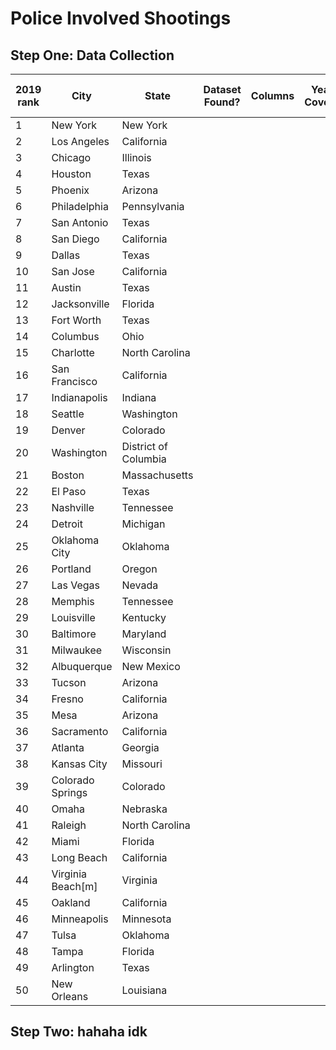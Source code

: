 # Police Involved Shootings

## Step One: Data Collection

|2019 rank|City             |State               |Dataset Found?|Columns|Years Covered|Link to Usage Information|URL Source|
|---------|-----------------|--------------------|--------------|-------|-------------|-------------------------|----------|
|1        |New York         |New York            |              |       |             |                         |          |
|2        |Los Angeles      |California          |              |       |             |                         |          |
|3        |Chicago          |Illinois            |              |       |             |                         |          |
|4        |Houston          |Texas               |              |       |             |                         |          |
|5        |Phoenix          |Arizona             |              |       |             |                         |          |
|6        |Philadelphia     |Pennsylvania        |              |       |             |                         |          |
|7        |San Antonio      |Texas               |              |       |             |                         |          |
|8        |San Diego        |California          |              |       |             |                         |          |
|9        |Dallas           |Texas               |              |       |             |                         |          |
|10       |San Jose         |California          |              |       |             |                         |          |
|11       |Austin           |Texas               |              |       |             |                         |          |
|12       |Jacksonville     |Florida             |              |       |             |                         |          |
|13       |Fort Worth       |Texas               |              |       |             |                         |          |
|14       |Columbus         |Ohio                |              |       |             |                         |          |
|15       |Charlotte        |North Carolina      |              |       |             |                         |          |
|16       |San Francisco    |California          |              |       |             |                         |          |
|17       |Indianapolis     |Indiana             |              |       |             |                         |          |
|18       |Seattle          |Washington          |              |       |             |                         |          |
|19       |Denver           |Colorado            |              |       |             |                         |          |
|20       |Washington       |District of Columbia|              |       |             |                         |          |
|21       |Boston           |Massachusetts       |              |       |             |                         |          |
|22       |El Paso          |Texas               |              |       |             |                         |          |
|23       |Nashville        |Tennessee           |              |       |             |                         |          |
|24       |Detroit          |Michigan            |              |       |             |                         |          |
|25       |Oklahoma City    |Oklahoma            |              |       |             |                         |          |
|26       |Portland         |Oregon              |              |       |             |                         |          |
|27       |Las Vegas        |Nevada              |              |       |             |                         |          |
|28       |Memphis          |Tennessee           |              |       |             |                         |          |
|29       |Louisville       |Kentucky            |              |       |             |                         |          |
|30       |Baltimore        |Maryland            |              |       |             |                         |          |
|31       |Milwaukee        |Wisconsin           |              |       |             |                         |          |
|32       |Albuquerque      |New Mexico          |              |       |             |                         |          |
|33       |Tucson           |Arizona             |              |       |             |                         |          |
|34       |Fresno           |California          |              |       |             |                         |          |
|35       |Mesa             |Arizona             |              |       |             |                         |          |
|36       |Sacramento       |California          |              |       |             |                         |          |
|37       |Atlanta          |Georgia             |              |       |             |                         |          |
|38       |Kansas City      |Missouri            |              |       |             |                         |          |
|39       |Colorado Springs |Colorado            |              |       |             |                         |          |
|40       |Omaha            |Nebraska            |              |       |             |                         |          |
|41       |Raleigh          |North Carolina      |              |       |             |                         |          |
|42       |Miami            |Florida             |              |       |             |                         |          |
|43       |Long Beach       |California          |              |       |             |                         |          |
|44       |Virginia Beach[m]|Virginia            |              |       |             |                         |          |
|45       |Oakland          |California          |              |       |             |                         |          |
|46       |Minneapolis      |Minnesota           |              |       |             |                         |          |
|47       |Tulsa            |Oklahoma            |              |       |             |                         |          |
|48       |Tampa            |Florida             |              |       |             |                         |          |
|49       |Arlington        |Texas               |              |       |             |                         |          |
|50       |New Orleans      |Louisiana           |              |       |             |                         |          |

## Step Two: hahaha idk 
